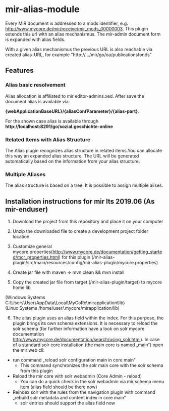 # mir-alias-module
Every MIR document is addressed to a mods identifier, e.g. http://www.mycore.de/mir/receive/mir_mods_00000003.
This plugin extends this url with an alias mechanismus. The mir-admin document form is expanded with alias fields.

With a given alias mechanismus the previous URL is also reachable via created alias-URL, for example "http://.../mir/go/oa/publicationsfonds"

## Features
### Alias basic resolvement
Alias allocation is affiliated to mir editor-admins.xed.
After save the document alias is available via: 

**{webApplicationBaseURL}/{aliasConfParameter}/{alias-part}**.

For the shown case alias is available through **http://localhost:8291/go/sozial.geschichte-online**


### Related Items with Alias Structure
The Alias plugin recognizes alias structure in related items.You can allocate this 
way an expanded alias structure. The URL will be generated automatically based on the information
from your alias structure.

### Multiple Aliases
The alias structure is based on a tree. It is possible to assign multiple alises.



## Installation instructions for mir lts 2019.06 (As mir-enduser)

1. Download the project from this repository and place it on your computer

2. Unzip the downloaded file to create a development project folder location 

3. Customize general mycore.properties(http://www.mycore.de/documentation/getting_started/mcr_properties.html) for this plugin (/mir-alias-plugin/src/main/resources/config/mir-alias-plugin/mycore.properties)

4. Create jar file with maven => mvn clean && mvn install

5. Copy the created jar file from target (/mir-alias-plugin/target) to mycore home lib 

(Windows Systems C:\Users\User\AppData\Local\MyCoRe\mirapplication\lib) <br />
(Linux Systems /home/user/.mycore/mirapplication/lib)

6. The alias plugin uses an alias field within the index. For this purpose, the plugin brings its own schema extensions. It is necessary to reload the solr schema (for further information have a look on solr mycore documentation http://www.mycore.de/documentation/search/using_solr.html). In case of a standard solr core installation (the main core is named „main“) open the mir web cli:
-	run command „reload solr configuration main in core main“
	* This command synchronizes the solr main core with the solr schema from this plugin
-	Reload the mir core with solr webadmin (Core Admin - reload)
	* You can do a quick check in the solr webadmin via mir schema menu item (alias field should be there now)
-	Reindex solr with the rules from the navigation plugin with command „rebuild solr metadata and content index in core main“
	* solr entries should support the alias field now
